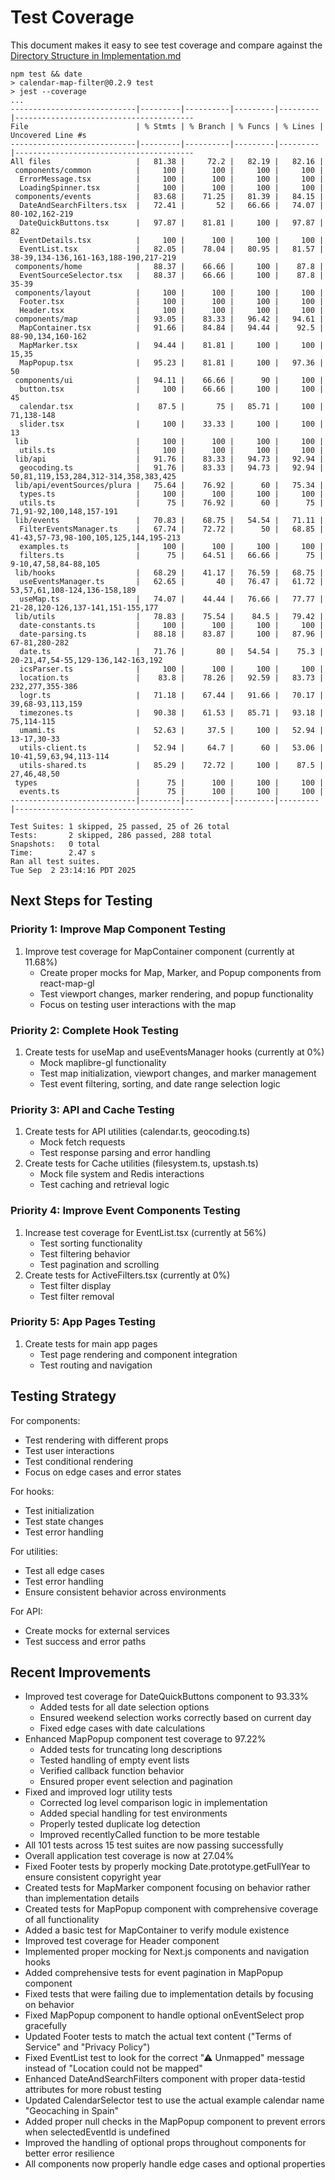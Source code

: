 # Test Coverage

This document makes it easy to see test coverage and compare against the [Directory Structure in Implementation.md](Implementation.md#directory-structure)

```
npm test && date
> calendar-map-filter@0.2.9 test
> jest --coverage
...
----------------------------|---------|----------|---------|---------|----------------------------------------
File                        | % Stmts | % Branch | % Funcs | % Lines | Uncovered Line #s
----------------------------|---------|----------|---------|---------|----------------------------------------
All files                   |   81.38 |     72.2 |   82.19 |   82.16 |
 components/common          |     100 |      100 |     100 |     100 |
  ErrorMessage.tsx          |     100 |      100 |     100 |     100 |
  LoadingSpinner.tsx        |     100 |      100 |     100 |     100 |
 components/events          |   83.68 |    71.25 |   81.39 |   84.15 |
  DateAndSearchFilters.tsx  |   72.41 |       52 |   66.66 |   74.07 | 80-102,162-219
  DateQuickButtons.tsx      |   97.87 |    81.81 |     100 |   97.87 | 82
  EventDetails.tsx          |     100 |      100 |     100 |     100 |
  EventList.tsx             |   82.05 |    78.04 |   80.95 |   81.57 | 38-39,134-136,161-163,188-190,217-219
 components/home            |   88.37 |    66.66 |     100 |    87.8 |
  EventSourceSelector.tsx   |   88.37 |    66.66 |     100 |    87.8 | 35-39
 components/layout          |     100 |      100 |     100 |     100 |
  Footer.tsx                |     100 |      100 |     100 |     100 |
  Header.tsx                |     100 |      100 |     100 |     100 |
 components/map             |   93.05 |    83.33 |   96.42 |   94.61 |
  MapContainer.tsx          |   91.66 |    84.84 |   94.44 |    92.5 | 88-90,134,160-162
  MapMarker.tsx             |   94.44 |    81.81 |     100 |     100 | 15,35
  MapPopup.tsx              |   95.23 |    81.81 |     100 |   97.36 | 50
 components/ui              |   94.11 |    66.66 |      90 |     100 |
  button.tsx                |     100 |    66.66 |     100 |     100 | 45
  calendar.tsx              |    87.5 |       75 |   85.71 |     100 | 71,138-148
  slider.tsx                |     100 |    33.33 |     100 |     100 | 13
 lib                        |     100 |      100 |     100 |     100 |
  utils.ts                  |     100 |      100 |     100 |     100 |
 lib/api                    |   91.76 |    83.33 |   94.73 |   92.94 |
  geocoding.ts              |   91.76 |    83.33 |   94.73 |   92.94 | 50,81,119,153,284,312-314,358,383,425
 lib/api/eventSources/plura |   75.64 |    76.92 |      60 |   75.34 |
  types.ts                  |     100 |      100 |     100 |     100 |
  utils.ts                  |      75 |    76.92 |      60 |      75 | 71,91-92,100,148,157-191
 lib/events                 |   70.83 |    68.75 |   54.54 |   71.11 |
  FilterEventsManager.ts    |   67.74 |    72.72 |      50 |   68.85 | 41-43,57-73,98-100,105,125,144,195-213
  examples.ts               |     100 |      100 |     100 |     100 |
  filters.ts                |      75 |    64.51 |   66.66 |      75 | 9-10,47,58,84-88,105
 lib/hooks                  |   68.29 |    41.17 |   76.59 |   68.75 |
  useEventsManager.ts       |   62.65 |       40 |   76.47 |   61.72 | 53,57,61,108-124,136-158,189
  useMap.ts                 |   74.07 |    44.44 |   76.66 |   77.77 | 21-28,120-126,137-141,151-155,177
 lib/utils                  |   78.83 |    75.54 |    84.5 |   79.42 |
  date-constants.ts         |     100 |      100 |     100 |     100 |
  date-parsing.ts           |   88.18 |    83.87 |     100 |   87.96 | 67-81,280-282
  date.ts                   |   71.76 |       80 |   54.54 |    75.3 | 20-21,47,54-55,129-136,142-163,192
  icsParser.ts              |     100 |      100 |     100 |     100 |
  location.ts               |    83.8 |    78.26 |   92.59 |   83.73 | 232,277,355-386
  logr.ts                   |   71.18 |    67.44 |   91.66 |   70.17 | 39,68-93,113,159
  timezones.ts              |   90.38 |    61.53 |   85.71 |   93.18 | 75,114-115
  umami.ts                  |   52.63 |     37.5 |     100 |   52.94 | 13-17,30-33
  utils-client.ts           |   52.94 |     64.7 |      60 |   53.06 | 10-41,59,63,94,113-114
  utils-shared.ts           |   85.29 |    72.72 |     100 |    87.5 | 27,46,48,50
 types                      |      75 |      100 |     100 |     100 |
  events.ts                 |      75 |      100 |     100 |     100 |
----------------------------|---------|----------|---------|---------|----------------------------------------

Test Suites: 1 skipped, 25 passed, 25 of 26 total
Tests:       2 skipped, 286 passed, 288 total
Snapshots:   0 total
Time:        2.47 s
Ran all test suites.
Tue Sep  2 23:14:16 PDT 2025
```

## Next Steps for Testing

### Priority 1: Improve Map Component Testing

1. Improve test coverage for MapContainer component (currently at 11.68%)
    - Create proper mocks for Map, Marker, and Popup components from react-map-gl
    - Test viewport changes, marker rendering, and popup functionality
    - Focus on testing user interactions with the map

### Priority 2: Complete Hook Testing

1. Create tests for useMap and useEventsManager hooks (currently at 0%)
    - Mock maplibre-gl functionality
    - Test map initialization, viewport changes, and marker management
    - Test event filtering, sorting, and date range selection logic

### Priority 3: API and Cache Testing

1. Create tests for API utilities (calendar.ts, geocoding.ts)
    - Mock fetch requests
    - Test response parsing and error handling
2. Create tests for Cache utilities (filesystem.ts, upstash.ts)
    - Mock file system and Redis interactions
    - Test caching and retrieval logic

### Priority 4: Improve Event Components Testing

1. Increase test coverage for EventList.tsx (currently at 56%)
    - Test sorting functionality
    - Test filtering behavior
    - Test pagination and scrolling
2. Create tests for ActiveFilters.tsx (currently at 0%)
    - Test filter display
    - Test filter removal

### Priority 5: App Pages Testing

1. Create tests for main app pages
    - Test page rendering and component integration
    - Test routing and navigation

## Testing Strategy

For components:

-   Test rendering with different props
-   Test user interactions
-   Test conditional rendering
-   Focus on edge cases and error states

For hooks:

-   Test initialization
-   Test state changes
-   Test error handling

For utilities:

-   Test all edge cases
-   Test error handling
-   Ensure consistent behavior across environments

For API:

-   Create mocks for external services
-   Test success and error paths

## Recent Improvements

-   Improved test coverage for DateQuickButtons component to 93.33%
    -   Added tests for all date selection options
    -   Ensured weekend selection works correctly based on current day
    -   Fixed edge cases with date calculations
-   Enhanced MapPopup component test coverage to 97.22%
    -   Added tests for truncating long descriptions
    -   Tested handling of empty event lists
    -   Verified callback function behavior
    -   Ensured proper event selection and pagination
-   Fixed and improved logr utility tests
    -   Corrected log level comparison logic in implementation
    -   Added special handling for test environments
    -   Properly tested duplicate log detection
    -   Improved recentlyCalled function to be more testable
-   All 101 tests across 15 test suites are now passing successfully
-   Overall application test coverage is now at 27.04%
-   Fixed Footer tests by properly mocking Date.prototype.getFullYear to ensure consistent copyright year
-   Created tests for MapMarker component focusing on behavior rather than implementation details
-   Created tests for MapPopup component with comprehensive coverage of all functionality
-   Added a basic test for MapContainer to verify module existence
-   Improved test coverage for Header component
-   Implemented proper mocking for Next.js components and navigation hooks
-   Added comprehensive tests for event pagination in MapPopup component
-   Fixed tests that were failing due to implementation details by focusing on behavior
-   Fixed MapPopup component to handle optional onEventSelect prop gracefully
-   Updated Footer tests to match the actual text content ("Terms of Service" and "Privacy Policy")
-   Fixed EventList test to look for the correct "⚠ Unmapped" message instead of "Location could not be mapped"
-   Enhanced DateAndSearchFilters component with proper data-testid attributes for more robust testing
-   Updated CalendarSelector test to use the actual example calendar name "Geocaching in Spain"
-   Added proper null checks in the MapPopup component to prevent errors when selectedEventId is undefined
-   Improved the handling of optional props throughout components for better error resilience
-   All components now properly handle edge cases and optional properties
